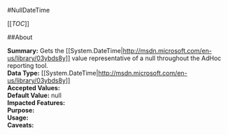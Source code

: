 #NullDateTime

[[_TOC_]]

##About

**Summary:** Gets the [[System.DateTime|http://msdn.microsoft.com/en-us/library/03ybds8y]] value representative of a null throughout the AdHoc reporting tool.  
**Data Type:** [[System.DateTime|http://msdn.microsoft.com/en-us/library/03ybds8y]]  
**Accepted Values:**   
**Default Value:** null  
**Impacted Features:**   
**Purpose:**   
**Usage:**   
**Caveats:**   


